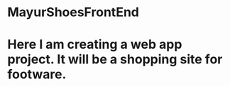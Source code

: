 # MayurShoesFrontEnd
# Here I am creating a web app project. It will be a shopping site for footware.
